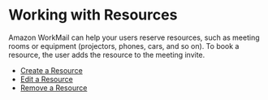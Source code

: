 # Working with Resources<a name="resources_overview"></a>

 Amazon WorkMail can help your users reserve resources, such as meeting rooms or equipment \(projectors, phones, cars, and so on\)\. To book a resource, the user adds the resource to the meeting invite\. 


+ [Create a Resource](create_resource.md)
+ [Edit a Resource](edit_resource.md)
+ [Remove a Resource](remove_resource.md)